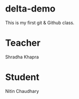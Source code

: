 # delta-demo
This is my first git & Github class.

# Teacher
Shradha Khapra

# Student 
Nitin Chaudhary